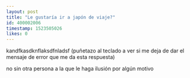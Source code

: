 ```yaml
---
layout: post
title: "Le gustaría ir a japón de viaje?"
id: 400002006
timestamp: 1523505026
likes: 0
---
```


 kandfkasdknflaksdfnladsf (puñetazo al teclado a ver si me deja de dar el mensaje de error que me da esta respuesta)

no sin otra persona a la que le haga ilusión por algún motivo